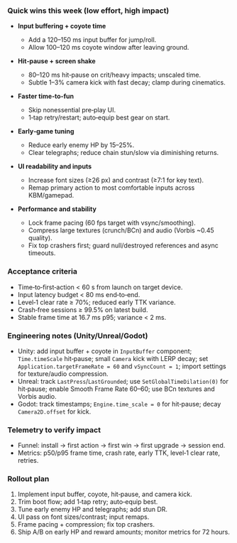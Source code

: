 ### Quick wins this week (low effort, high impact)

- **Input buffering + coyote time**
  - Add a 120–150 ms input buffer for jump/roll.
  - Allow 100–120 ms coyote window after leaving ground.

- **Hit‑pause + screen shake**
  - 80–120 ms hit‑pause on crit/heavy impacts; unscaled time.
  - Subtle 1–3% camera kick with fast decay; clamp during cinematics.

- **Faster time‑to‑fun**
  - Skip nonessential pre‑play UI.
  - 1‑tap retry/restart; auto‑equip best gear on start.

- **Early‑game tuning**
  - Reduce early enemy HP by 15–25%.
  - Clear telegraphs; reduce chain stun/slow via diminishing returns.

- **UI readability and inputs**
  - Increase font sizes (≥26 px) and contrast (≥7:1 for key text).
  - Remap primary action to most comfortable inputs across KBM/gamepad.

- **Performance and stability**
  - Lock frame pacing (60 fps target with vsync/smoothing).
  - Compress large textures (crunch/BCn) and audio (Vorbis ~0.45 quality).
  - Fix top crashers first; guard null/destroyed references and async timeouts.

### Acceptance criteria

- Time‑to‑first‑action < 60 s from launch on target device.
- Input latency budget < 80 ms end‑to‑end.
- Level‑1 clear rate ≥ 70%; reduced early TTK variance.
- Crash‑free sessions ≥ 99.5% on latest build.
- Stable frame time at 16.7 ms p95; variance < 2 ms.

### Engineering notes (Unity/Unreal/Godot)

- Unity: add input buffer + coyote in `InputBuffer` component; `Time.timeScale` hit‑pause; small `Camera` kick with LERP decay; set `Application.targetFrameRate = 60` and `vSyncCount = 1`; import settings for texture/audio compression.
- Unreal: track `LastPress`/`LastGrounded`; use `SetGlobalTimeDilation(0)` for hit‑pause; enable Smooth Frame Rate 60–60; use BCn textures and Vorbis audio.
- Godot: track timestamps; `Engine.time_scale = 0` for hit‑pause; decay `Camera2D.offset` for kick.

### Telemetry to verify impact

- Funnel: install → first action → first win → first upgrade → session end.
- Metrics: p50/p95 frame time, crash rate, early TTK, level‑1 clear rate, retries.

### Rollout plan

1. Implement input buffer, coyote, hit‑pause, and camera kick.
2. Trim boot flow; add 1‑tap retry; auto‑equip best.
3. Tune early enemy HP and telegraphs; add stun DR.
4. UI pass on font sizes/contrast; input remaps.
5. Frame pacing + compression; fix top crashers.
6. Ship A/B on early HP and reward amounts; monitor metrics for 72 hours.

